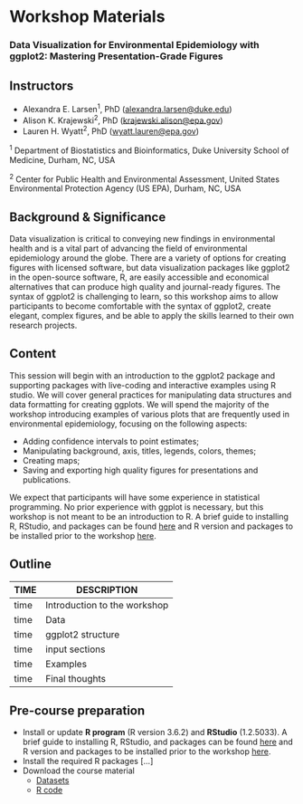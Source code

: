 # Workshop Materials
### Data Visualization for Environmental Epidemiology with ggplot2: Mastering Presentation-Grade Figures

## Instructors
- Alexandra E. Larsen<sup>1</sup>, PhD (alexandra.larsen@duke.edu)
- Alison K. Krajewski<sup>2</sup>, PhD (krajewski.alison@epa.gov)
- Lauren H. Wyatt<sup>2</sup>, PhD (wyatt.lauren@epa.gov)

<sup>1</sup> Department of Biostatistics and Bioinformatics, Duke University School of Medicine, Durham, NC, USA

<sup>2</sup> Center for Public Health and Environmental Assessment, United States Environmental Protection Agency (US EPA), Durham, NC, USA

## Background & Significance
Data visualization is critical to conveying new findings in environmental health and is a vital part of advancing the field of environmental epidemiology around the globe. There are a variety of options for creating figures with licensed software, but data visualization packages like ggplot2 in the open-source software, R, are easily accessible and economical alternatives that can produce high quality and journal-ready figures. The syntax of ggplot2 is challenging to learn, so this workshop aims to allow participants to become comfortable with the syntax of ggplot2, create elegant, complex figures, and be able to apply the skills learned to their own research projects. 

## Content
This session will begin with an introduction to the ggplot2 package and supporting packages with live-coding and interactive examples using R studio. We will cover general practices for manipulating data structures and data formatting for creating ggplots. We will spend the majority of the workshop introducing examples of various plots that are frequently used in environmental epidemiology, focusing on the following aspects: 
* Adding confidence intervals to point estimates; 
* Manipulating background, axis, titles, legends, colors, themes; 
* Creating maps;
* Saving and exporting high quality figures for presentations and publications. 

We expect that participants will have some experience in statistical programming. No prior experience with ggplot is necessary, but this workshop is not meant to be an introduction to R. A brief guide to installing R, RStudio, and packages can be found [here](../master/Setup/Installation_guide_R.docx) and R version and packages to be installed prior to the workshop [here](../master/Setup/Workshop_R_packages.md).

## Outline
| TIME | DESCRIPTION |
| --- | --- |
| time | Introduction to the workshop |
| time | Data |
| time | ggplot2 structure |
| time | input sections |
| time | Examples |
| time | Final thoughts |

## Pre-course preparation
- Install or update **R program** (R version 3.6.2) and **RStudio** (1.2.5033). A brief guide to installing R, RStudio, and packages can be found [here](../master/Setup/Installation_guide_R.docx) and R version and packages to be installed prior to the workshop [here](../master/Setup/Workshop_R_packages.md).
- Install the required R packages [...]
- Download the course material
   - [Datasets](../master/Data)
   - [R code](../master/R_code/[...])
